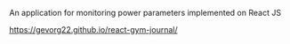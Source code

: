 An application for monitoring power parameters implemented on React JS

https://gevorg22.github.io/react-gym-journal/
